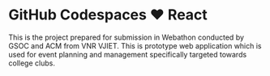 # GitHub Codespaces ♥️ React

This is the project prepared for submission in Webathon conducted by GSOC and ACM from VNR VJIET.
This is prototype web application which is used for event planning and management specifically targeted towards college clubs.

